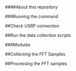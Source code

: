 ####About this repository

###Running the command 

##Check USRP connection 

##Run the data collection scripts 

###Modules 

##Collecting the FFT Samples

##Processing the FFT samples 

